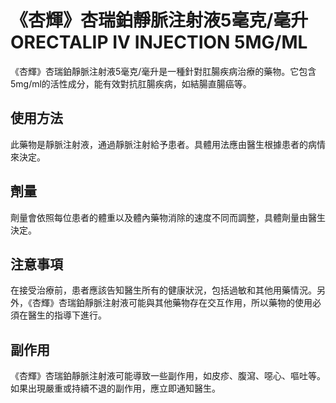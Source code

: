 # 《杏輝》杏瑞鉑靜脈注射液5毫克/毫升 ORECTALIP IV INJECTION 5MG/ML

《杏輝》杏瑞鉑靜脈注射液5毫克/毫升是一種針對肛腸疾病治療的藥物。它包含5mg/ml的活性成分，能有效對抗肛腸疾病，如結腸直腸癌等。

## 使用方法

此藥物是靜脈注射液，通過靜脈注射給予患者。具體用法應由醫生根據患者的病情來決定。

## 劑量

劑量會依照每位患者的體重以及體內藥物消除的速度不同而調整，具體劑量由醫生決定。

## 注意事項

在接受治療前，患者應該告知醫生所有的健康狀況，包括過敏和其他用藥情況。另外，《杏輝》杏瑞鉑靜脈注射液可能與其他藥物存在交互作用，所以藥物的使用必須在醫生的指導下進行。

## 副作用

《杏輝》杏瑞鉑靜脈注射液可能導致一些副作用，如皮疹、腹瀉、噁心、嘔吐等。如果出現嚴重或持續不退的副作用，應立即通知醫生。